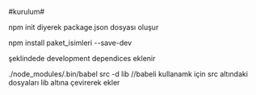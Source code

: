 #kurulum#

npm init diyerek package.json dosyası oluşur

npm install paket_isimleri --save-dev 

şeklindede development dependices eklenir

./node_modules/.bin/babel src -d lib 
//babeli kullanamk için src altındaki dosyaları lib altına çevirerek ekler
